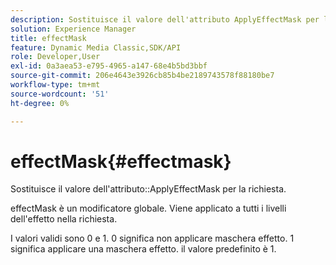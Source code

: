 ```yaml
---
description: Sostituisce il valore dell'attributo ApplyEffectMask per la richiesta.
solution: Experience Manager
title: effectMask
feature: Dynamic Media Classic,SDK/API
role: Developer,User
exl-id: 0a3aea53-e795-4965-a147-68e4b5bd3bbf
source-git-commit: 206e4643e3926cb85b4be2189743578f88180be7
workflow-type: tm+mt
source-wordcount: '51'
ht-degree: 0%

---
```


# effectMask{#effectmask}

Sostituisce il valore dell&#39;attributo::ApplyEffectMask per la richiesta.

effectMask è un modificatore globale. Viene applicato a tutti i livelli dell&#39;effetto nella richiesta.

I valori validi sono 0 e 1. 0 significa non applicare maschera effetto. 1 significa applicare una maschera effetto. il valore predefinito è 1.
